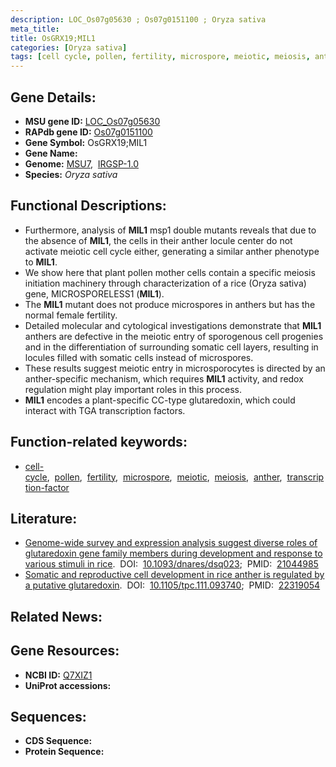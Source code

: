 ```yaml
---
description: LOC_Os07g05630 ; Os07g0151100 ; Oryza sativa
meta_title:
title: OsGRX19;MIL1
categories: [Oryza sativa]
tags: [cell cycle, pollen, fertility, microspore, meiotic, meiosis, anther, transcription factor]
---
```


## Gene Details:
- **MSU gene ID:** [LOC_Os07g05630](http://rice.uga.edu/cgi-bin/ORF_infopage.cgi?orf=LOC_Os07g05630)  
- **RAPdb gene ID:** [Os07g0151100](https://rapdb.dna.affrc.go.jp/locus/?name=Os07g0151100)  
- **Gene Symbol:** OsGRX19;MIL1
- **Gene Name:**
- **Genome:**  [MSU7](http://rice.uga.edu/),&nbsp;&nbsp;[IRGSP-1.0](https://rapdb.dna.affrc.go.jp/download/irgsp1.html)
- **Species:** *Oryza sativa*

## Functional Descriptions:
   - Furthermore, analysis of **MIL1** msp1 double mutants reveals that due to the absence of **MIL1**, the cells in their anther locule center do not activate meiotic cell cycle either, generating a similar anther phenotype to **MIL1**.
   - We show here that plant pollen mother cells contain a specific meiosis initiation machinery through characterization of a rice (Oryza sativa) gene, MICROSPORELESS1 (**MIL1**).
   - The **MIL1** mutant does not produce microspores in anthers but has the normal female fertility.
   - Detailed molecular and cytological investigations demonstrate that **MIL1** anthers are defective in the meiotic entry of sporogenous cell progenies and in the differentiation of surrounding somatic cell layers, resulting in locules filled with somatic cells instead of microspores.
   - These results suggest meiotic entry in microsporocytes is directed by an anther-specific mechanism, which requires **MIL1** activity, and redox regulation might play important roles in this process.
   - **MIL1** encodes a plant-specific CC-type glutaredoxin, which could interact with TGA transcription factors.

## Function-related keywords:
   - [cell-cycle](/tags/cell-cycle/),&nbsp;&nbsp;[pollen](/tags/pollen/),&nbsp;&nbsp;[fertility](/tags/fertility/),&nbsp;&nbsp;[microspore](/tags/microspore/),&nbsp;&nbsp;[meiotic](/tags/meiotic/),&nbsp;&nbsp;[meiosis](/tags/meiosis/),&nbsp;&nbsp;[anther](/tags/anther/),&nbsp;&nbsp;[transcription-factor](/tags/transcription-factor/)

## Literature:
   - [Genome-wide survey and expression analysis suggest diverse roles of glutaredoxin gene family members during development and response to various stimuli in rice](https://www.doi.org/10.1093/dnares/dsq023).&nbsp;&nbsp;DOI:&nbsp;&nbsp;[10.1093/dnares/dsq023](https://www.doi.org/10.1093/dnares/dsq023);&nbsp;&nbsp;PMID:&nbsp;&nbsp;[21044985](https://pubmed.ncbi.nlm.nih.gov/21044985/)
   - [Somatic and reproductive cell development in rice anther is regulated by a putative glutaredoxin](https://www.doi.org/10.1105/tpc.111.093740).&nbsp;&nbsp;DOI:&nbsp;&nbsp;[10.1105/tpc.111.093740](https://www.doi.org/10.1105/tpc.111.093740);&nbsp;&nbsp;PMID:&nbsp;&nbsp;[22319054](https://pubmed.ncbi.nlm.nih.gov/22319054/)

## Related News:

## Gene Resources:
- **NCBI ID:**  [Q7XIZ1](http://www.ncbi.nlm.nih.gov/nuccore/Q7XIZ1)
- **UniProt accessions:** [](https://www.uniprot.org/uniprotkb//entry)

## Sequences:
- **CDS Sequence:**
- **Protein Sequence:**

